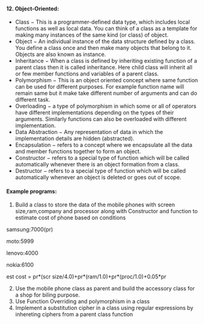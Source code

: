 #### 12. Object-Oriented:

  * Class − This is a programmer-defined data type, which includes local functions as well as local data. You can think of a class as a template for making many instances of the same kind (or class) of object.
  * Object − An individual instance of the data structure defined by a class. You define a class once and then make many objects that belong to it. Objects are also known as instance.
  * Inheritance − When a class is defined by inheriting existing function of a parent class then it is called inheritance. Here child class will inherit all or few member functions and variables of a parent class.
  * Polymorphism − This is an object oriented concept where same function can be used for different purposes. For example function name will remain same but it make take different number of arguments and can do different task.
  * Overloading − a type of polymorphism in which some or all of operators have different implementations depending on the types of their arguments. Similarly functions can also be overloaded with different implementation.
  * Data Abstraction − Any representation of data in which the implementation details are hidden (abstracted).
  * Encapsulation − refers to a concept where we encapsulate all the data and member functions together to form an object.
  * Constructor − refers to a special type of function which will be called automatically whenever there is an object formation from a class.
  * Destructor − refers to a special type of function which will be called automatically whenever an object is deleted or goes out of scope.

#### Example programs:

1. Build a class to store the data of the mobile phones with screen size,ram,company and processor along with Constructor and function to estimate cost of phone based on conditions

  samsung:7000(pr)

  moto:5999

  lenovo:4000

  nokia:6100

  est cost = pr*(scr size/4.0)+pr*(ram/1.0)+pr*(proc/1.0)+0.05*pr

2. Use the mobile phone class as parent and build the accessory class for a shop for biling purpose.
3. Use Function Overriding and polymorphism in a class
4. Implement a substitution cipher in a class using regular expressions by inhereting ciphers from a parent class function
